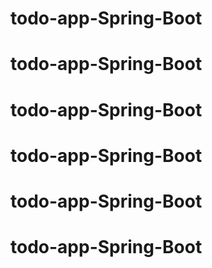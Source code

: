 # todo-app-Spring-Boot
# todo-app-Spring-Boot
# todo-app-Spring-Boot
# todo-app-Spring-Boot
# todo-app-Spring-Boot
# todo-app-Spring-Boot
